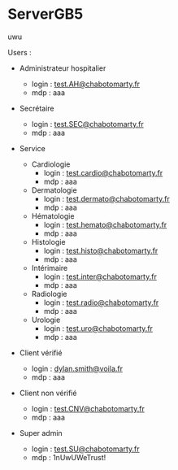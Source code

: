 # ServerGB5
uwu


Users : 
- Administrateur hospitalier 
    - login : test.AH@chabotomarty.fr
    - mdp : aaa 
- Secrétaire
    - login : test.SEC@chabotomarty.fr
    - mdp : aaa 

- Service
    - Cardiologie 
        - login : test.cardio@chabotomarty.fr
        - mdp : aaa
    - Dermatologie
        - login : test.dermato@chabotomarty.fr
        - mdp : aaa
    - Hématologie
        - login : test.hemato@chabotomarty.fr
        - mdp : aaa
    - Histologie
        - login : test.histo@chabotomarty.fr
        - mdp : aaa
    - Intérimaire
        - login : test.inter@chabotomarty.fr
        - mdp : aaa
    - Radiologie
        - login : test.radio@chabotomarty.fr
        - mdp : aaa
    - Urologie
        - login : test.uro@chabotomarty.fr
        - mdp : aaa

- Client vérifié
    - login : dylan.smith@voila.fr
    - mdp : aaa 

- Client non vérifié
    - login : test.CNV@chabotomarty.fr
    - mdp : aaa
 
- Super admin
    - login : test.SU@chabotomarty.fr
    - mdp : 1nUwUWeTrust!
 